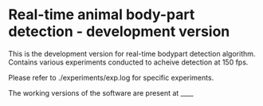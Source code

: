 # Real-time animal body-part detection - development version

This is the development version for real-time bodypart detection algorithm. Contains various experiments conducted to acheive detection at 150 fps. 

Please refer to ./experiments/exp.log for specific experiments. 

The working versions of the software are present at ____
